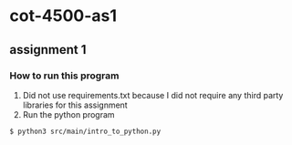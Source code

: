 # cot-4500-as1
## assignment 1

### How to run this program
1. Did not use requirements.txt because I did not require any third party libraries for this assignment
2. Run the python program
```
$ python3 src/main/intro_to_python.py
```
